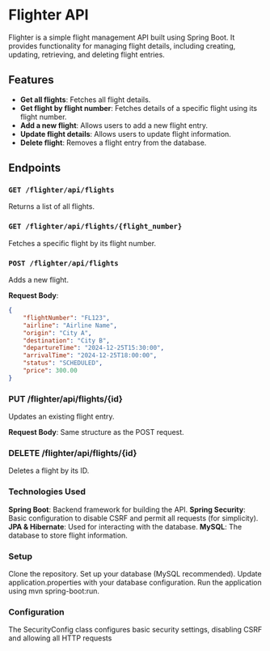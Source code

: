 # Flighter API

Flighter is a simple flight management API built using Spring Boot. It provides functionality for managing flight details, including creating, updating, retrieving, and deleting flight entries.

## Features

- **Get all flights**: Fetches all flight details.
- **Get flight by flight number**: Fetches details of a specific flight using its flight number.
- **Add a new flight**: Allows users to add a new flight entry.
- **Update flight details**: Allows users to update flight information.
- **Delete flight**: Removes a flight entry from the database.

## Endpoints

### `GET /flighter/api/flights`
Returns a list of all flights.

### `GET /flighter/api/flights/{flight_number}`
Fetches a specific flight by its flight number.

### `POST /flighter/api/flights`
Adds a new flight.

**Request Body**:
```json
{
    "flightNumber": "FL123",
    "airline": "Airline Name",
    "origin": "City A",
    "destination": "City B",
    "departureTime": "2024-12-25T15:30:00",
    "arrivalTime": "2024-12-25T18:00:00",
    "status": "SCHEDULED",
    "price": 300.00
}
```

### PUT /flighter/api/flights/{id}
Updates an existing flight entry.

**Request Body**: Same structure as the POST request.

### DELETE /flighter/api/flights/{id}
Deletes a flight by its ID.

### Technologies Used
**Spring Boot**: Backend framework for building the API.
**Spring Security**: Basic configuration to disable CSRF and permit all requests (for simplicity).
**JPA & Hibernate**: Used for interacting with the database.
**MySQL**: The database to store flight information.

### Setup
Clone the repository.
Set up your database (MySQL recommended).
Update application.properties with your database configuration.
Run the application using mvn spring-boot:run.

### Configuration
The SecurityConfig class configures basic security settings, disabling CSRF and allowing all HTTP requests
